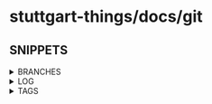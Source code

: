 # stuttgart-things/docs/git

## SNIPPETS

<details><summary>BRANCHES</summary>

```bash
# LIST ALL EXISTING BRANCHES
git branch

# DELETE LOCAL BRANCH
git branch -d [branch]

# SWITCH YOUR HEAD TO BRANCH
git checkout [branch]

# CREATE A NEW BRANCH BASED ON YOUR CURRENT HEAD
git branch [new-branch]

# CREATE A NEW BRANCH BASED ON YOUR CURRENT HEAD AND SWITCH
git checkout -b [new-branch]

# PUSH LOCAL BRANCH TO REMOTE BRANCH
git push -u origin [new-branch]

# CHECK OUT REMOTE BRANCH
git fetch && git checkout [remote-branch-name]
# e.g. git fetch && git checkout remotes/origin/feature/issue-1/test
```

</details>

<details><summary>LOG</summary>

```bash
# SHOW LATEST n commits
git log --pretty=format:"%h"  --first-parent -n [count-commits] [branch-name]
# e.g. git log --pretty=format:"%h"  --first-parent -n 3 remotes/origin/feature/issue-1/test
```

</details>

<details><summary>TAGS</summary>

```bash
# PULL/FETCH TAGS
git fetch --tags --force
git pull --tags

# LIST TAGS
git tag

# CREATE LOCAL TAG
git tag [tagname]

# PUSH SINGLE TAG TO REMOTE
git push origin [tagname]

# PUSH ALL TAGS TO REMOTE
git push origin --tags

# DELETE LOCAL TAG
git tag --delete [tagname]

# DELETE REMOTE TAG '1.0.0'
git push origin :refs/tags/1.0.0
```

</details>

